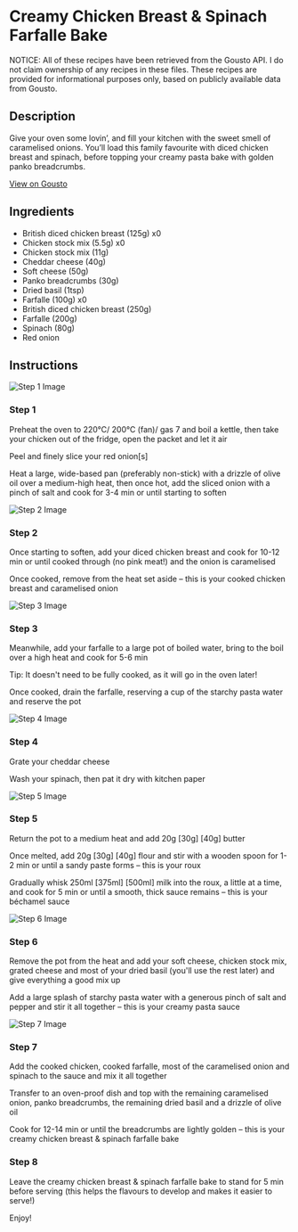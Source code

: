 # Creamy Chicken Breast & Spinach Farfalle Bake

NOTICE: All of these recipes have been retrieved from the Gousto API. I do not claim ownership of any recipes in these files. These recipes are provided for informational purposes only, based on publicly available data from Gousto.

## Description

Give your oven some lovin’, and fill your kitchen with the sweet smell of caramelised onions. You’ll load this family favourite with diced chicken breast and spinach, before topping your creamy pasta bake with golden panko breadcrumbs. 

[View on Gousto](https://www.gousto.co.uk/recipes/cookbook/creamy-chicken-breast-spinach-farfalle-bake)

## Ingredients

- British diced chicken breast (125g) x0
- Chicken stock mix (5.5g) x0
- Chicken stock mix (11g)
- Cheddar cheese (40g)
- Soft cheese (50g)
- Panko breadcrumbs (30g)
- Dried basil (1tsp)
- Farfalle (100g) x0
- British diced chicken breast (250g)
- Farfalle (200g)
- Spinach (80g)
- Red onion

## Instructions

![Step 1 Image](https://production-media.gousto.co.uk/cms/recipe-step-image/step-1-1676375755046-x200.jpg)

### Step 1

Preheat the oven to 220°C/ 200°C (fan)/ gas 7 and boil a kettle, then take your chicken out of the fridge, open the packet and let it air

Peel and finely slice your red onion[s]

Heat a large, wide-based pan (preferably non-stick) with a drizzle of olive oil over a medium-high heat, then once hot, add the sliced onion with a pinch of salt and cook for 3-4 min or until starting to soften

![Step 2 Image](https://production-media.gousto.co.uk/cms/recipe-step-image/step-2-1676375766911-x200.jpg)

### Step 2

Once starting to soften, add your diced chicken breast and cook for 10-12 min or until cooked through (no pink meat!) and the onion is caramelised

Once cooked, remove from the heat set aside – this is your cooked chicken breast and caramelised onion

![Step 3 Image](https://production-media.gousto.co.uk/cms/recipe-step-image/step-3-1676375778134-x200.jpg)

### Step 3

Meanwhile, add your farfalle to a large pot of boiled water, bring to the boil over a high heat and cook for 5-6 min

Tip: It doesn't need to be fully cooked, as it will go in the oven later!

Once cooked, drain the farfalle, reserving a cup of the starchy pasta water and reserve the pot

![Step 4 Image](https://production-media.gousto.co.uk/cms/recipe-step-image/step-4-1676375797637-x200.jpg)

### Step 4

Grate your cheddar cheese

Wash your spinach, then pat it dry with kitchen paper

![Step 5 Image](https://production-media.gousto.co.uk/cms/recipe-step-image/step-5-1676375810622-x200.jpg)

### Step 5

Return the pot to a medium heat and add 20g <span class="text-purple">[30g]</span> <span class="text-danger">[40g]</span> butter

Once melted, add 20g <span class="text-purple">[30g]</span><span class="text-danger"> [40g]</span> flour and stir with a wooden spoon for 1-2 min or until a sandy paste forms – this is your roux

Gradually whisk 250ml <span class="text-purple">[375ml]</span> <span class="text-danger">[500ml] </span>milk into the roux, a little at a time, and cook for 5 min or until a smooth, thick sauce remains – this is your béchamel sauce

![Step 6 Image](https://production-media.gousto.co.uk/cms/recipe-step-image/step-6-1676375817683-x200.jpg)

### Step 6

Remove the pot from the heat and add your soft cheese, chicken stock mix, grated cheese and most of your dried basil (you'll use the rest later) and give everything a good mix up

Add a large splash of starchy pasta water with a generous pinch of salt and pepper and stir it all together – this is your creamy pasta sauce

![Step 7 Image](https://production-media.gousto.co.uk/cms/recipe-step-image/step-7-1676375825082-x200.jpg)

### Step 7

Add the cooked chicken, cooked farfalle, most of the caramelised onion and spinach to the sauce and mix it all together

Transfer to an oven-proof dish and top with the remaining caramelised onion, panko breadcrumbs, the remaining dried basil and a drizzle of olive oil

Cook for 12-14 min or until the breadcrumbs are lightly golden – this is your creamy chicken breast & spinach farfalle bake

### Step 8

Leave the creamy chicken breast & spinach farfalle bake to stand for 5 min before serving (this helps the flavours to develop and makes it easier to serve!)

Enjoy!

